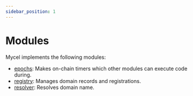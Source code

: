 ```yaml
---
sidebar_position: 1
---
```


# Modules

Mycel implements the following modules:

- [epochs](epochs): Makes on-chain timers which other modules can execute code during.
- [registry](registry): Manages domain records and registrations.
- [resolver](resolver): Resolves domain name.
